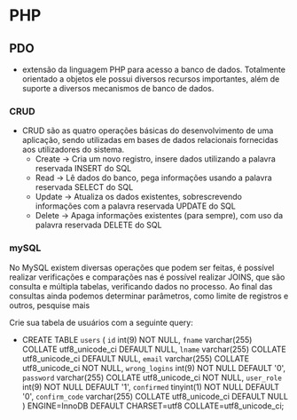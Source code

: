 # PHP

## PDO
- extensão da linguagem PHP para acesso a banco de dados. Totalmente orientado a objetos ele possui diversos recursos importantes, além de suporte a diversos mecanismos de banco de dados. 

### CRUD
- CRUD são as quatro operações básicas do desenvolvimento de uma aplicação, sendo utilizadas em bases de dados relacionais fornecidas aos utilizadores do sistema.
  - Create -> Cria um novo registro, insere dados utilizando a palavra reservada INSERT do SQL
  - Read   -> Lê dados do banco, pega informações usando a palavra reservada SELECT do SQL
  - Update -> Atualiza os dados existentes, sobrescrevendo informações com a palavra reservada UPDATE do SQL
  - Delete -> Apaga informações existentes (para sempre), com uso da palavra reservada DELETE do SQL

### mySQL

No MySQL existem diversas operações que podem ser feitas,
é possível realizar verificações e comparações nas
é possível realizar JOINS, que são consulta e múltipla tabelas, verificando dados no processo.
Ao final das consultas ainda podemos determinar parâmetros, como limite de registros e outros, pesquise mais

Crie sua tabela de usuários com a seguinte query:

* CREATE TABLE `users` (
  `id` int(9) NOT NULL,
  `fname` varchar(255) COLLATE utf8_unicode_ci DEFAULT NULL,
  `lname` varchar(255) COLLATE utf8_unicode_ci DEFAULT NULL,
  `email` varchar(255) COLLATE utf8_unicode_ci NOT NULL,
  `wrong_logins` int(9) NOT NULL DEFAULT '0',
  `password` varchar(255) COLLATE utf8_unicode_ci NOT NULL,
  `user_role` int(9) NOT NULL DEFAULT '1',
  `confirmed` tinyint(1) NOT NULL DEFAULT '0',
  `confirm_code` varchar(255) COLLATE utf8_unicode_ci DEFAULT NULL
) ENGINE=InnoDB DEFAULT CHARSET=utf8 COLLATE=utf8_unicode_ci;